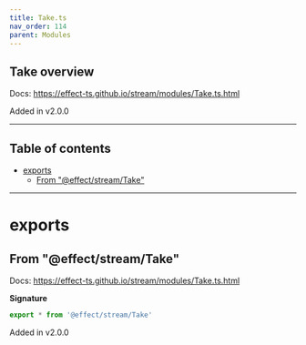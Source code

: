 ```yaml
---
title: Take.ts
nav_order: 114
parent: Modules
---
```


## Take overview

Docs: https://effect-ts.github.io/stream/modules/Take.ts.html

Added in v2.0.0

---

<h2 class="text-delta">Table of contents</h2>

- [exports](#exports)
  - [From "@effect/stream/Take"](#from-effectstreamtake)

---

# exports

## From "@effect/stream/Take"

Docs: https://effect-ts.github.io/stream/modules/Take.ts.html

**Signature**

```ts
export * from '@effect/stream/Take'
```

Added in v2.0.0
